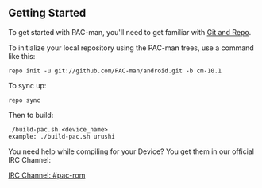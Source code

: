 Getting Started
---------------

To get started with PAC-man, you'll need to get
familiar with [Git and Repo](http://source.android.com/download/using-repo).

To initialize your local repository using the PAC-man trees, use a command like this:

    repo init -u git://github.com/PAC-man/android.git -b cm-10.1

To sync up:

    repo sync

Then to build:

    ./build-pac.sh <device_name>
    example: ./build-pac.sh urushi

You need help while compiling for your Device?
You get them in our official IRC Channel:

[IRC Channel: #pac-rom](http://webchat.freenode.net/?channels=pac-rom)
